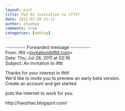 ```yaml
---
layout: post
title: Fwd An invitation to ifttt
date: 2011-07-28 21:12
author: zhaohao
comments: true
categories: [weblog]
---
```

---------- Forwarded message ----------<br />From: ifttt &lt;<a href="mailto:invitation@ifttt.com">invitation@ifttt.com</a>&gt;<br />Date: Thu, Jul 28, 2011 at 02:16<br />Subject: An invitation to ifttt

Thanks for your interest in ifttt!<br />We&#39;d like to invite you to preview an early beta version.<br />Create an account and get started

puts the internet to work for you.

<div>http://haozhao.blogspot.com/</div>
